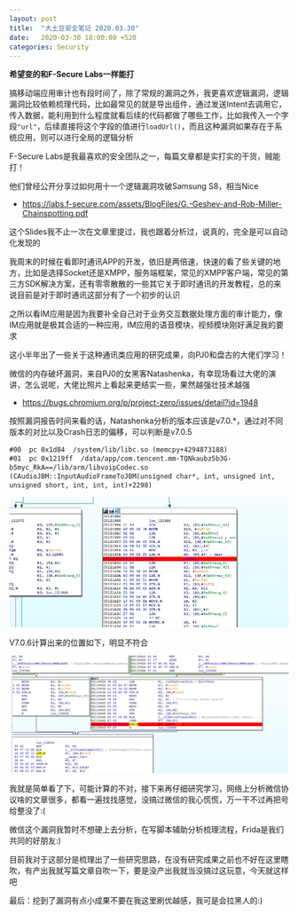 ```yaml
---
layout: post
title:  "大土豆安全笔记 2020.03.30"
date:   2020-03-30 18:00:00 +520
categories: Security
---
```


**希望变的和F-Secure Labs一样能打**

搞移动端应用审计也有段时间了，除了常规的漏洞之外，我更喜欢逻辑漏洞，逻辑漏洞比较依赖梳理代码，比如最常见的就是导出组件，通过发送Intent去调用它，传入数据，能利用到什么程度就看后续的代码都做了哪些工作，比如我传入一个字段`"url"`，后续直接将这个字段的值进行`loadUrl()`，而且这种漏洞如果存在于系统应用，则可以进行全局的逻辑分析

F-Secure Labs是我最喜欢的安全团队之一，每篇文章都是实打实的干货，贼能打！

他们曾经公开分享过如何用十一个逻辑漏洞攻破Samsung S8，相当Nice
- https://labs.f-secure.com/assets/BlogFiles/G.-Geshev-and-Rob-Miller-Chainspotting.pdf

这个Slides我不止一次在文章里提过，我也跟着分析过，说真的，完全是可以自动化发现的

我周末的时候在看即时通讯APP的开发，依旧是两倍速，快速的看了些关键的地方，比如是选择Socket还是XMPP，服务端框架，常见的XMPP客户端，常见的第三方SDK解决方案，还有零零散散的一些其它关于即时通讯的开发教程，总的来说目前是对于即时通讯这部分有了一个初步的认识

之所以看IM应用是因为我要补全自己对于业务交互数据处理方面的审计能力，像IM应用就是极其合适的一种应用，IM应用的语音模块，视频模块刚好满足我的要求

这小半年出了一些关于这种通讯类应用的研究成果，向PJ0和盘古的大佬们学习！

微信的内存破坏漏洞，来自PJ0的女黑客Natashenka，有幸现场看过大佬的演讲，怎么说呢，大佬比照片上看起来更结实一些，果然越强壮技术越强
- https://bugs.chromium.org/p/project-zero/issues/detail?id=1948

按照漏洞报告时间来看的话，Natashenka分析的版本应该是v7.0.*，通过对不同版本的对比以及Crash日志的偏移，可以判断是v7.0.5
```
#00  pc 0x1d84  /system/lib/libc.so (memcpy+4294873188)
#01  pc 0x1219ff  /data/app/com.tencent.mm-TQNkaubz5b3G-b5myc_RkA==/lib/arm/libvoipCodec.so 
(CAudioJBM::InputAudioFrameToJBM(unsigned char*, int, unsigned int, unsigned short, int, int, int)+2298)
```

![IMAGE](/assets/resources/044D757D9368EA6159B7EA8F037775E6.jpg)

V7.0.6计算出来的位置如下，明显不符合

![IMAGE](/assets/resources/CB1F07420893222F274ABD2428301DF2.jpg)

我就是简单看了下，可能计算的不对，接下来再仔细研究学习，网络上分析微信协议啥的文章很多，都看一遍找找感觉，没搞过微信的我心慌慌，万一干不过再把号给整没了:(

微信这个漏洞我暂时不想硬上去分析，在写脚本辅助分析梳理流程，Frida是我们共同的好朋友:)

目前我对于这部分是梳理出了一些研究思路，在没有研究成果之前也不好在这里瞎吹，有产出我就写篇文章自吹一下，要是没产出我就当没搞过这玩意，今天就这样吧

最后：挖到了漏洞有点小成果不要在我这里刷优越感，我可是会拉黑人的:)